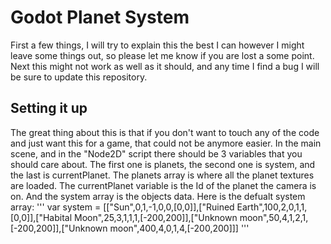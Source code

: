 # Godot Planet System

First a few things, I will try to explain this the best I can however I might leave some things out, so please let me know if you are lost a some point. Next this might not work as well as it should, and any time I find a bug I will be sure to update this repository.

## Setting it up

The great thing about this is that if you don't want to touch any of the code and just want this for a game, that could not be anymore easier. In the main scene, and in the "Node2D" script there should be 3 variables that you should care about. The first one is planets, the second one is system, and the last is currentPlanet. The planets array is where all the planet textures are loaded. The currentPlanet variable is the Id of the planet the camera is on. And the system array is the objects data.
Here is the defualt system array:
'''
var system = [["Sun",0,1,-1,0,0,[0,0]],["Ruined Earth",100,2,0,1,1,[0,0]],["Habital Moon",25,3,1,1,1,[-200,200]],["Unknown moon",50,4,1,2,1,[-200,200]],["Unknown moon",400,4,0,1,4,[-200,200]]]
'''
